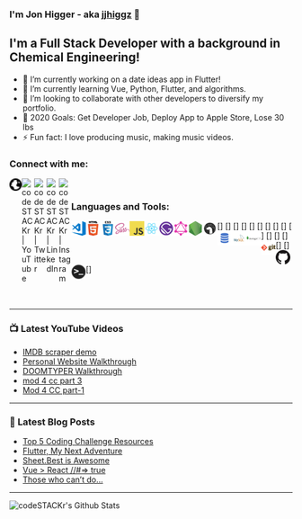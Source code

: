 ### I'm Jon Higger - aka [jjhiggz][website] 👋

## I'm a Full Stack Developer with a background in Chemical Engineering!
- 🔭 I’m currently working on a date ideas app in Flutter!
- 🌱 I’m currently learning Vue, Python, Flutter, and algorithms. 
- 👯 I’m looking to collaborate with other developers to diversify my portfolio. 
- 🥅 2020 Goals: Get Developer Job, Deploy App to Apple Store, Lose 30 lbs
- ⚡ Fun fact: I love producing music, making music videos.

### Connect with me:

[<img align="left" alt="codeSTACKr.com" width="22px" src="https://raw.githubusercontent.com/iconic/open-iconic/master/svg/globe.svg" />][website]
[<img align="left" alt="codeSTACKr | YouTube" width="22px" src="https://cdn.jsdelivr.net/npm/simple-icons@v3/icons/youtube.svg" />][youtube]
[<img align="left" alt="codeSTACKr | Twitter" width="22px" src="https://cdn.jsdelivr.net/npm/simple-icons@v3/icons/medium.svg" />][medium]
[<img align="left" alt="codeSTACKr | LinkedIn" width="22px" src="https://cdn.jsdelivr.net/npm/simple-icons@v3/icons/linkedin.svg" />][linkedin]
[<img align="left" alt="codeSTACKr | Instagram" width="22px" src="https://cdn.jsdelivr.net/npm/simple-icons@v3/icons/instagram.svg" />][instagram]

<br />

### Languages and Tools:

[<img align="left" alt="Visual Studio Code" width="26px" src="https://raw.githubusercontent.com/github/explore/80688e429a7d4ef2fca1e82350fe8e3517d3494d/topics/visual-studio-code/visual-studio-code.png" />]
[<img align="left" alt="HTML5" width="26px" src="https://raw.githubusercontent.com/github/explore/80688e429a7d4ef2fca1e82350fe8e3517d3494d/topics/html/html.png" />]
[<img align="left" alt="CSS3" width="26px" src="https://raw.githubusercontent.com/github/explore/80688e429a7d4ef2fca1e82350fe8e3517d3494d/topics/css/css.png" />]
[<img align="left" alt="Sass" width="26px" src="https://raw.githubusercontent.com/github/explore/80688e429a7d4ef2fca1e82350fe8e3517d3494d/topics/sass/sass.png" />]
[<img align="left" alt="JavaScript" width="26px" src="https://raw.githubusercontent.com/github/explore/80688e429a7d4ef2fca1e82350fe8e3517d3494d/topics/javascript/javascript.png" />]
[<img align="left" alt="React" width="26px" src="https://raw.githubusercontent.com/github/explore/80688e429a7d4ef2fca1e82350fe8e3517d3494d/topics/react/react.png" />]
[<img align="left" alt="Gatsby" width="26px" src="https://raw.githubusercontent.com/github/explore/e94815998e4e0713912fed477a1f346ec04c3da2/topics/gatsby/gatsby.png" />]
[<img align="left" alt="GraphQL" width="26px" src="https://raw.githubusercontent.com/github/explore/80688e429a7d4ef2fca1e82350fe8e3517d3494d/topics/graphql/graphql.png" />]
[<img align="left" alt="Node.js" width="26px" src="https://raw.githubusercontent.com/github/explore/80688e429a7d4ef2fca1e82350fe8e3517d3494d/topics/nodejs/nodejs.png" />]
[<img align="left" alt="Deno" width="26px" src="https://raw.githubusercontent.com/github/explore/361e2821e2dea67711cde99c9c40ed357061cf27/topics/deno/deno.png" />]
[<img align="left" alt="SQL" width="26px" src="https://raw.githubusercontent.com/github/explore/80688e429a7d4ef2fca1e82350fe8e3517d3494d/topics/sql/sql.png" />]
[<img align="left" alt="MySQL" width="26px" src="https://raw.githubusercontent.com/github/explore/80688e429a7d4ef2fca1e82350fe8e3517d3494d/topics/mysql/mysql.png" />]
[<img align="left" alt="MongoDB" width="26px" src="https://raw.githubusercontent.com/github/explore/80688e429a7d4ef2fca1e82350fe8e3517d3494d/topics/mongodb/mongodb.png" />]
[<img align="left" alt="Git" width="26px" src="https://raw.githubusercontent.com/github/explore/80688e429a7d4ef2fca1e82350fe8e3517d3494d/topics/git/git.png" />]
[<img align="left" alt="GitHub" width="26px" src="https://raw.githubusercontent.com/github/explore/78df643247d429f6cc873026c0622819ad797942/topics/github/github.png" />]
[<img align="left" alt="HTML5" width="26px" src="https://raw.githubusercontent.com/github/explore/80688e429a7d4ef2fca1e82350fe8e3517d3494d/topics/terminal/terminal.png" />]

<br />
<br />

---

### 📺 Latest YouTube Videos
<!-- YOUTUBE:START -->
- [IMDB scraper demo](https://www.youtube.com/watch?v=z8l0gF-8BI4)
- [Personal Website Walkthrough](https://www.youtube.com/watch?v=MjakbY2NBU0)
- [DOOMTYPER Walkthrough](https://www.youtube.com/watch?v=lqyaX7h29iY)
- [mod 4 cc part 3](https://www.youtube.com/watch?v=Vl0vhqCWXA4)
- [Mod 4 CC part-1](https://www.youtube.com/watch?v=em2Dbt6Nsr0)
<!-- YOUTUBE:END -->

---

### 📕 Latest Blog Posts
<!-- BLOG-POST-LIST:START -->
- [Top 5 Coding Challenge Resources](https://medium.com/@jonathan.higger/top-5-coding-challenge-resources-a17d987ede58?source=rss-c60f10341548------2)
- [Flutter, My Next Adventure](https://medium.com/@jonathan.higger/flutter-my-next-adventure-93bb144c7a6?source=rss-c60f10341548------2)
- [Sheet.Best is Awesome](https://medium.com/@jonathan.higger/sheet-best-is-awesome-35207920afb1?source=rss-c60f10341548------2)
- [Vue > React //#=> true](https://medium.com/@jonathan.higger/vue-react-true-1b9ee5fe258d?source=rss-c60f10341548------2)
- [Those who can’t do…](https://medium.com/@jonathan.higger/those-who-cant-do-9d02199e4dee?source=rss-c60f10341548------2)
<!-- BLOG-POST-LIST:END -->

---

<img align="left" alt="codeSTACKr's Github Stats" src="https://github-readme-stats.codestackr.vercel.app/api?username=codeSTACKr&show_icons=true&hide_border=true" />

[website]: https://jon-higger-software-dev.web.app/
[medium]: https://medium.com/@jonathan.higger
[youtube]: https://www.youtube.com/channel/UCioHRdfCxyXJZ9rKePIg7sg
[instagram]: https://www.instagram.com/higgzmadethebeat/
[linkedin]: https://www.linkedin.com/in/jonathan-higger/
[webdevplaylist]: https://www.youtube.com/watch?v=z8l0gF-8BI4&list=PLHxLqE8VgrNIlo55vo8KOfWJnKgED2A_q
